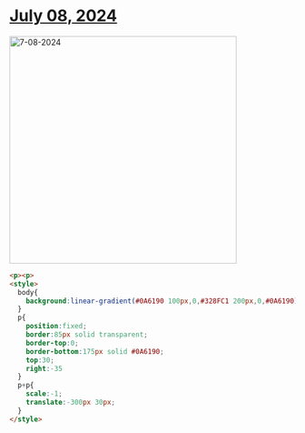 # [July 08, 2024](https://cssbattle.dev/play/IjQ3t91pTlMbsuLMT6je)

<img src="https://firebasestorage.googleapis.com/v0/b/cssbattleapp.appspot.com/o/user%2Fummd3POvEDfFyeFvVdOMG3OOrwE2%2Ftargets%2Ftarget_quOT2b3@2x.png?alt=media" width="400" alt="7-08-2024" />

```html
<p><p>
<style>
  body{
    background:linear-gradient(#0A6190 100px,0,#328FC1 200px,0,#0A6190)
  }
  p{
    position:fixed;
    border:85px solid transparent;
    border-top:0;
    border-bottom:175px solid #0A6190;
    top:30;
    right:-35
  }
  p+p{
    scale:-1;
    translate:-300px 30px;
  }
</style>
```
